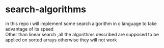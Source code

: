 # search-algorithms
in this repo i will implement some search algorithm in c language to take advantage of its speed </br>
Other than linear search ,all the algorithms described are supposed to be applied on sorted arrays otherwise they will not work
